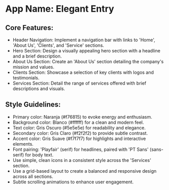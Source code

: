 # **App Name**: Elegant Entry

## Core Features:

- Header Navigation: Implement a navigation bar with links to 'Home', 'About Us', 'Clients', and 'Service' sections.
- Hero Section: Design a visually appealing hero section with a headline and a brief description.
- About Us Section: Create an 'About Us' section detailing the company's mission and values.
- Clients Section: Showcase a selection of key clients with logos and testimonials.
- Services Section: Detail the range of services offered with brief descriptions and visuals.

## Style Guidelines:

- Primary color: Naranja (#f76815) to evoke energy and enthusiasm.
- Background color: Blanco (#ffffff) for a clean and modern feel.
- Text color: Gris Oscuro (#5e5e5e) for readability and elegance.
- Secondary color: Gris Claro (#f2f2f2) to provide subtle contrast.
- Accent color: Gris Suave (#f7f7f7) for highlights and interactive elements.
- Font pairing: 'Playfair' (serif) for headlines, paired with 'PT Sans' (sans-serif) for body text.
- Use simple, clean icons in a consistent style across the 'Services' section.
- Use a grid-based layout to create a balanced and responsive design across all sections.
- Subtle scrolling animations to enhance user engagement.